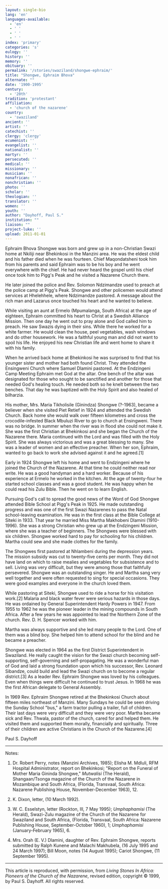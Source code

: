 ```yaml
---
layout: single-bio
lang: 'en'
languages-available:
  - 'en'
  - ' '
  - ' '
  - ' '
index: 'primary'
categories: 's'
eulogy: ''
history: ''
memory: ''
obituary: ''
permalink: '/stories/swaziland/shongwe-ephraim/'
title: "Shongwe, Ephraim Bhova"
alternate: ""
date: '1900-1995'
century:
  - '20th'
tradition: 'protestant'
affiliation:
  - 'church of the nazarene'
country:
  - 'swaziland'
ancient: ''
artist: ''
catechist: ''
clergy: 'clergy'
ecumenist: ''
evangelist: ''
nationalist: ''
martyr: ''
persecuted: ''
medical: ''
missionary: ''
musician: ''
nonafrican: ''
nonchristian: ''
photo: ''
scholar: ''
theologian: ''
translator: ''
women: ''
youth: ''
author: "Dayhoff, Paul S."
institution: ""
liaison: ""
project-luke: ''
upload: 2011-01-01
---
```




Ephraim Bhova Shongwe was born and grew up in a non-Christian Swazi home at Nkiliji near Bhekinkosi in the Manzini area. He was the eldest child and his father died when he was fourteen. Chief Maqondatsheni took him from his parents and said Ephraim was to be his boy and he went everywhere with the chief. He had never heard the gospel until his chief once took him to Pigg's Peak and he visited a Nazarene Church there.

He later joined the police and Rev. Solomon Ndzimandze used to preach at the police camp at Pigg's Peak. Shongwe and other policemen would attend services at Hhelehhele, where Ndzimandze pastored. A message about the rich man and Lazarus once touched his heart and he wanted to believe.

While visiting an aunt at Ermelo (Mpumalanga, South Africa) at the age of eighteen, Ephraim committed his heart to Christ at a Swedish Alliance Mission.  Then one day he went out to pray alone and God called him to preach. He saw Swazis dying in their sins. While there he worked for a white farmer. He would clean the house, peel vegetables, wash windows and do other housework. He was a faithful young man and did not want to spoil his life. He enjoyed his new Christian life and went home to share it with his family.

When he arrived back home at Bhekinkosi he was surprised to find that his younger sister and mother had both found Christ. They attended the Ensingweni Church where Samuel Dlamini pastored. At the Endzingeni Camp Meeting Ephraim met God at the altar. One bench of the altar was designated for those who sought to be sanctified and another for those that needed God's healing touch. He needed both so he knelt between the two benches. That day he was baptized with the Holy Spirit and also healed of bilharzia.

His mother, Mrs. Maria Tikholisile (Ginindza) Shongwe (?-1963), became a believer when she visited Piet Retief in 1924 and attended the Swedish Church. Back home she would walk over fifteen kilometres and cross the crocodile-infested Black Mbuluzi River to go to church at Ensingweni. There was no bridge. In summer when the river was in flood she could not make it. She was the first Christian at Bhekinkosi and she began the Church of the Nazarene there. Maria continued with the Lord and was filled with the Holy Spirit. She was always victorious and was a great blessing to many. She was a leader of women and an effective preacher. When her son, Ephraim, wanted to go back to work she advised against it and he agreed.[1]

Early in 1924 Shongwe left his home and went to Endzingeni where he joined the Church of the Nazarene. At that time he could neither read nor write. He was a good handyman and a hard worker. Because of his experience at Ermelo he worked in the kitchen. At the age of twenty-four he started school classes and was a good student. He was happy when he could read his Zulu Bible. Then he went on to learn English.

Pursuing God's call to spread the good news of the Word of God Shongwe attended Bible School at Pigg's Peak in 1925. He made outstanding progress and was one of the first Swazi Nazarenes to pass the Natal school-leaving examination. He was in the first class at the Bible College at Siteki in 1933. That year he married Miss Martha Makhobeni Dlamini (1910-1996). She was a strong Christian who grew up at the Endzingeni Mission, where she was a teacher of beginners. The Shongwes were blessed with six children. Shongwe worked hard to pay for schooling for his children. Martha could sew and she made clothes for the family.

The Shongwes first pastored at Nhlambeni during the depression years.  The mission subsidy was cut to twenty-five cents per month. They did not have land on which to raise mealies and vegetables for subsistence and to sell. Living was very difficult, but they were among those that faithfully persevered. Shongwe was an outstanding singer. He and Martha sang very well together and were often requested to sing for special occasions. They were good examples and everyone in the church loved them.

While pastoring at Siteki, Shongwe used to ride a horse for his visitation work.[2]  Malaria and black water fever were serious hazards in those days. He was ordained by General Superintendent Hardy Powers in 1947. From 1955 to 1962 he was the pioneer leader in the mining compounds in South Africa. After a few years he was appointed to lead the Northern Zone of the church. Rev. D. H. Spencer worked with him.

Martha was always supportive and she led many people to the Lord. One of them was a blind boy. She helped him to attend school for the blind and he became a preacher.

Shongwe was elected in 1964 as the first District Superintendent in Swaziland. He really caught the vision for the Swazi church becoming self-supporting, self-governing and self-propagating. He was a wonderful man of God and laid a strong foundation upon which his successor, Rev. Leonard Sibandze, could build and lead the Swazi church on to become a regular district.[3]  As a leader Rev. Ephraim Shongwe was loved by his colleagues. Even when things were difficult he continued to trust Jesus. In 1968 he was the first African delegate to General Assembly.

In 1969 Rev. Ephraim Shongwe retired at the Bhekinkosi Church about fifteen miles northeast of Manzini. Many Sundays he could be seen driving the Sunday School "bus," a farm tractor pulling a trailer, full of children. Their last days were very difficult and they were very poor. Martha became sick and Rev. Thwala, pastor of the church, cared for and helped them. He visited them and supported them morally, financially and spiritually. Three of their children are active Christians in the Church of the Nazarene.[4]

Paul S. Dayhoff

---

Notes:

1. Dr. Robert Perry, notes (Manzini Archives, 1985); Elisha M. Mdluli, RFM Hospital Administrator, report on Bhekinkosi; "Report on the Funeral of Mother Maria Gininda Shongwe," *Mutwalisi* (The Herald), Shangaan/Tsonga magazine of the Church of the Nazarene in Mozambique and South Africa, (Florida, Transvaal, South Africa: Nazarene Publishing House, November-December 1963), 12.

2. K. Dixon, letter, (10 March 1992).

3. W. C. Esselstyn, letter (Rockton, Ill, 7 May 1995); *Umphaphamisi* (The Herald), Swazi-Zulu magazine of the Church of the Nazarene for Swaziland and South Africa, (Florida, Transvaal, South Africa: Nazarene Publishing House, September-October 1960), 1; *Umphaphamisi* (January-February 1965), 6.

4. Mrs. Orah (E. V.) Dlamini, daughter of Rev. Ephraim Shongwe, reports submitted by Ralph Kunene and Malachi Makhubela, (16 July 1995 and 24 March 1997); Bill Moon, notes (14 August 1995); Cariot Shongwe, (11 September 1995).

---

This article is reproduced, with permission, from *Living Stones In Africa: Pioneers of the Church of the Nazarene*, revised edition, copyright &copy; 1999, by Paul S. Dayhoff.  All rights reserved.

